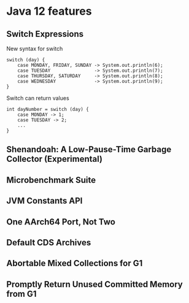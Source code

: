 # Java 12 features


## Switch Expressions
New syntax for switch
```
switch (day) {
    case MONDAY, FRIDAY, SUNDAY -> System.out.println(6);
    case TUESDAY                -> System.out.println(7);
    case THURSDAY, SATURDAY     -> System.out.println(8);
    case WEDNESDAY              -> System.out.println(9);
}
```
Switch can return values 
```
int dayNumber = switch (day) {
    case MONDAY -> 1;
    case TUESDAY -> 2;
    ...
}
```
## Shenandoah: A Low-Pause-Time Garbage Collector (Experimental)
## Microbenchmark Suite
## JVM Constants API
## One AArch64 Port, Not Two
## Default CDS Archives
## Abortable Mixed Collections for G1
## Promptly Return Unused Committed Memory from G1
